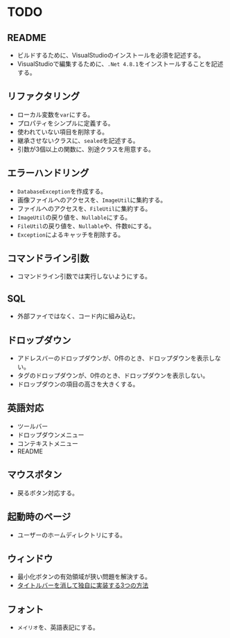 # TODO
## README
* ビルドするために、VisualStudioのインストールを必須を記述する。
* VisualStudioで編集するために、`.Net 4.8.1`をインストールすることを記述する。
## リファクタリング 
* ローカル変数を`var`にする。
* プロパティをシンプルに定義する。
* 使われていない項目を削除する。
* 継承させないクラスに、`sealed`を記述する。
* 引数が3個以上の関数に、別途クラスを用意する。
## エラーハンドリング
* `DatabaseException`を作成する。
* 画像ファイルへのアクセスを、`ImageUtil`に集約する。
* ファイルへのアクセスを、`FileUtil`に集約する。
* `ImageUtil`の戻り値を、`Nullable`にする。
* `FileUtil`の戻り値を、`Nullable`や、件数`0`にする。
* `Exception`によるキャッチを削除する。
## コマンドライン引数
* コマンドライン引数では実行しないようにする。
## SQL
* 外部ファイではなく、コード内に組み込む。
## ドロップダウン
* アドレスバーのドロップダウンが、0件のとき、ドロップダウンを表示しない。
* タグのドロップダウンが、0件のとき、ドロップダウンを表示しない。
* ドロップダウンの項目の高さを大きくする。
## 英語対応
* ツールバー
* ドロップダウンメニュー
* コンテキストメニュー
* README
## マウスボタン
* 戻るボタン対応する。
## 起動時のページ
* ユーザーのホームディレクトリにする。
## ウィンドウ
* 最小化ボタンの有効領域が狭い問題を解決する。
* [タイトルバーを消して独自に実装する3つの方法](https://tz-log.com/cs-custom-titlebar/)
## フォント
* `メイリオ`を、英語表記にする。
